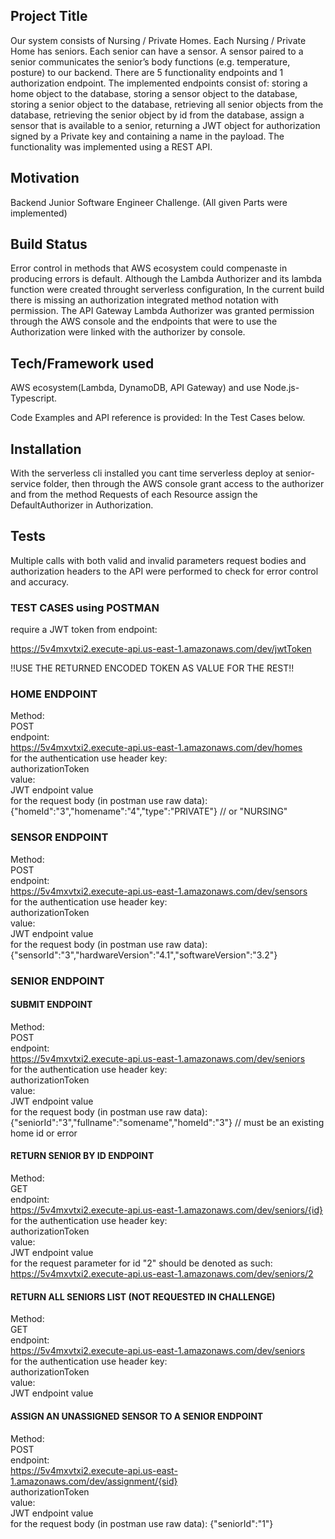 ## Project Title
Our system consists of Nursing / Private Homes.
Each Nursing / Private Home has seniors.
Each senior can have a sensor.
A sensor paired to a senior communicates the senior’s body functions (e.g. temperature,
posture) to our backend.
There are 5 functionality endpoints and 1 authorization endpoint.
The implemented endpoints consist of:
storing a home object to the database,
storing a sensor object to the database,
storing a senior object to the database,
retrieving all senior objects from the database,
retrieving the senior object by id from the database,
assign a sensor that is available to a senior,
returning a JWT object for authorization signed by a Private key 
and containing a name in the payload.
The functionality was implemented using a REST API.

## Motivation
Backend Junior Software Engineer Challenge.
(All given Parts were implemented)

## Build Status
Error control in methods that AWS ecosystem could compenaste in producing errors is default.
Although the Lambda Authorizer and its lambda function were created throught serverless configuration,
In the current build there is missing an authorization integrated method notation with permission.
The API Gateway Lambda Authorizer was granted permission through the AWS console and the
endpoints that were to use the Authorization were linked with the authorizer by console.

## Tech/Framework used
AWS ecosystem(Lambda, DynamoDB, API Gateway) and use Node.js-Typescript.

Code Examples and API reference is provided:
In the Test Cases below.

## Installation
With the serverless cli installed you cant time serverless deploy at senior-service folder,
then through the AWS console grant access to the authorizer and from the method Requests of
each Resource assign the DefaultAuthorizer in Authorization.

## Tests
Multiple calls with both valid and invalid parameters request bodies and authorization headers to
the API were performed to check for error control and accuracy.


### TEST CASES using POSTMAN
require a JWT token from endpoint:

https://5v4mxvtxi2.execute-api.us-east-1.amazonaws.com/dev/jwtToken

!!USE THE RETURNED ENCODED TOKEN AS VALUE FOR THE REST!!

### HOME ENDPOINT
Method:<br/>
POST<br/>
endpoint:<br/>
https://5v4mxvtxi2.execute-api.us-east-1.amazonaws.com/dev/homes <br/>
for the authentication use header key:<br/>
authorizationToken<br/>
value:<br/>
JWT endpoint value<br/>
for the request body (in postman use raw data):<br/>
{"homeId":"3","homename":"4","type":"PRIVATE"} // or "NURSING"

### SENSOR ENDPOINT
Method:<br/>
POST<br/>
endpoint:<br/>
https://5v4mxvtxi2.execute-api.us-east-1.amazonaws.com/dev/sensors <br/>
for the authentication use header key: <br/>
authorizationToken<br/>
value:<br/>
JWT endpoint value<br/>
for the request body (in postman use raw data):<br/>
{"sensorId":"3","hardwareVersion":"4.1","softwareVersion":"3.2"}

### SENIOR ENDPOINT
#### SUBMIT ENDPOINT
Method:<br/>
POST<br/>
endpoint:<br/>
https://5v4mxvtxi2.execute-api.us-east-1.amazonaws.com/dev/seniors <br/>
for the authentication use header key:<br/>
authorizationToken<br/>
value:<br/>
JWT endpoint value<br/>
for the request body (in postman use raw data):<br/>
{"seniorId":"3","fullname":"somename","homeId":"3"} // must be an existing home id or error

#### RETURN SENIOR BY ID ENDPOINT
Method:<br/>
GET<br/>
endpoint:<br/>
https://5v4mxvtxi2.execute-api.us-east-1.amazonaws.com/dev/seniors/{id} <br/>
for the authentication use header key:<br/>
authorizationToken<br/>
value:<br/>
JWT endpoint value<br/>
for the request parameter for id "2" should be denoted as such: <br/>
https://5v4mxvtxi2.execute-api.us-east-1.amazonaws.com/dev/seniors/2

#### RETURN ALL SENIORS LIST (NOT REQUESTED IN CHALLENGE)
Method:<br/>
GET<br/>
endpoint:<br/>
https://5v4mxvtxi2.execute-api.us-east-1.amazonaws.com/dev/seniors <br/>
for the authentication use header key: <br/>
authorizationToken<br/>
value:<br/>
JWT endpoint value

#### ASSIGN AN UNASSIGNED SENSOR TO A SENIOR ENDPOINT
Method:<br/>
POST<br/>
endpoint:<br/>
https://5v4mxvtxi2.execute-api.us-east-1.amazonaws.com/dev/assignment/{sid} <br/>
authorizationToken<br/>
value:<br/>
JWT endpoint value<br/>
for the request body (in postman use raw data):
{"seniorId":"1"}